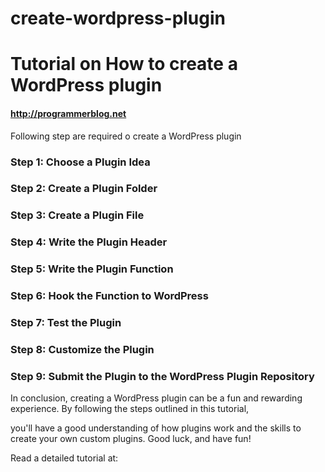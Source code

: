 # create-wordpress-plugin
# Tutorial on How to create a WordPress plugin
#### http://programmerblog.net

Following  step are required o create a WordPress plugin

### Step 1: Choose a Plugin Idea

### Step 2: Create a Plugin Folder

### Step 3: Create a Plugin File

### Step 4: Write the Plugin Header

### Step 5: Write the Plugin Function

### Step 6: Hook the Function to WordPress

### Step 7: Test the Plugin

### Step 8: Customize the Plugin

### Step 9: Submit the Plugin to the WordPress Plugin Repository


In conclusion, creating a WordPress plugin can be a fun and rewarding experience. By following the steps outlined in this tutorial, 

you'll have a good understanding of how plugins work and the skills to create your own custom plugins. Good luck, and have fun!

Read a detailed tutorial at: 
